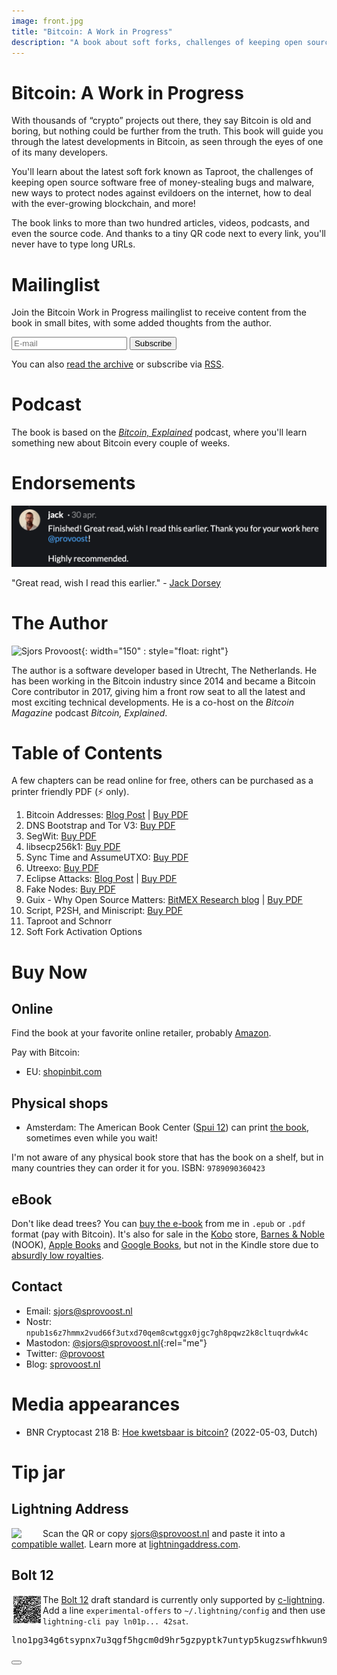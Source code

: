 ```yaml
---
image: front.jpg
title: "Bitcoin: A Work in Progress"
description: "A book about soft forks, challenges of keeping open source software free of money-stealing bugs, new ways to protect Bitcoin nodes against evildoers, and more!"
---
```

# Bitcoin: A Work in Progress

<!-- This text is also used on the back cover -->

With thousands of “crypto” projects out there, they say Bitcoin is old and boring, but nothing could be further from the truth. This book will guide you through the latest developments in Bitcoin, as seen through the eyes of one of its many developers.

You'll learn about the latest soft fork known as Taproot, the challenges of keeping open source software free of money-stealing bugs and malware, new ways to protect nodes against evildoers on the internet, how to deal with the ever-growing blockchain, and more!

The book links to more than two hundred articles, videos, podcasts, and even the source code. And thanks to a tiny QR code next to every link, you'll never have to type long URLs.

# Mailinglist

Join the Bitcoin Work in Progress mailinglist to receive content from the book in small bites, with some added thoughts from the author.

<form method="post" action="https://list.btcwip.com/subscription/form" class="listmonk-form">
    <div>
        <input type="hidden" name="nonce" />
        <p>
          <input type="email" name="email" required placeholder="E-mail" />
          <input id="476d7" type="checkbox" hidden name="l" checked value="476d7a6f-fffb-4196-ba7d-5d93095f4210" />
          <input type="submit" value="Subscribe" />
        </p>
        <div class="captcha">
            <div class="h-captcha" data-sitekey="84125e86-1589-4d14-97ad-cce27da9a852"></div>
            <script src="https://js.hcaptcha.com/1/api.js" async defer></script>
        </div>
    </div>
</form>

You can also [read the archive](https://list.btcwip.com/archive) or subscribe via [RSS](https://list.btcwip.com/archive.xml).

# Podcast

The book is based on the [_Bitcoin, Explained_](https://podcast.sprovoost.nl/@nado/episodes) podcast, where you'll learn something new about Bitcoin every couple of weeks.

# Endorsements

![](jack.png)

"Great read, wish I read this earlier." - [Jack Dorsey](https://iris.to/note19pkjwhnu2w8ekssxn2nrd38pj0ekhx07nu2j2mwl4u7nqm34lsjqs3jtcd)
# The Author

<!-- This text is also used on the back cover -->

![Sjors Provoost](sjors.png){: width="150" : style="float: right"}

The author is a software developer based in Utrecht, The Netherlands. He has been working in the Bitcoin industry since 2014 and became a Bitcoin Core contributor in 2017, giving him a front row seat to all the latest and most exciting technical developments. He is a co-host on the _Bitcoin Magazine_ podcast _Bitcoin, Explained_.

# Table of Contents

A few chapters can be read online for free, others can be purchased as a printer friendly PDF (⚡ only).

1. Bitcoin Addresses: [Blog Post](https://sprovoost.nl/2022/11/10/what-is-a-bitcoin-address/) \| [Buy PDF](https://shop.purpledunes.com/product/btcwip-chapter-1-bitcoin-addresses/)
2. DNS Bootstrap and Tor V3: [Buy PDF](https://shop.purpledunes.com/product/chapter-2-dns-bootstrap/)
3. SegWit: [Buy PDF](https://shop.purpledunes.com/product/btcwip-chapter-3-segwit/)
4. libsecp256k1: [Buy PDF](https://shop.purpledunes.com/product/chapter-4-libsecp256k1/)
5. Sync Time and AssumeUTXO: [Buy PDF](https://shop.purpledunes.com/product/btcwip-chapter-5-blockchain-sync-assumeutxo/)
6. Utreexo: [Buy PDF](https://shop.purpledunes.com/product/btcwip-chapter-6-utreexo/)
7. Eclipse Attacks: [Blog Post](https://sprovoost.nl/2022/05/12/attacking-bitcoin-eclipse-attacks/) \| [Buy PDF](https://shop.purpledunes.com/product/btcwip-chapter-7-eclipse-attacks/)
8. Fake Nodes: [Buy PDF](https://shop.purpledunes.com/product/btcwip-chapter-8-fake-nodes/)
9. Guix - Why Open Source Matters: [BitMEX Research blog](https://blog.bitmex.com/why-open-source-matters-guix/) \| [Buy PDF](https://shop.purpledunes.com/product/btcwip-chapter-9-guix/)
10. Script, P2SH, and Miniscript: [Buy PDF](https://shop.purpledunes.com/product/btcwip-chapter-10-miniscript/)
11. Taproot and Schnorr
12. Soft Fork Activation Options

# Buy Now

## Online

Find the book at your favorite online retailer, probably [Amazon](https://www.amazon.com/Bitcoin-Technical-innovations-Sjors-Provoost/dp/9090360425).

Pay with Bitcoin:
* EU: [shopinbit.com](https://shopinbit.com/books/english-books/computing-internet/investing-and-finance-online/515003/bitcoin-technical-innovations-from-the-trenches-sjors-provoost)

## Physical shops

* Amsterdam: The American Book Center ([Spui 12](https://goo.gl/maps/TzoYnznXgWTMgVRY7)) can print [the book](https://abc.nl/book-details/bitcoin/$9789090360423), sometimes even while you wait!

I'm not aware of any physical book store that has the book on a shelf, but in many countries they can order it for you. ISBN: `9789090360423`

## eBook

Don't like dead trees? You can [buy the e-book](https://shop.purpledunes.com/product/bitcoin-a-work-in-progress-ebook/) from me in `.epub` or `.pdf` format (pay with Bitcoin). It's also for sale in the [Kobo](https://www.kobo.com/nl/nl/ebook/bitcoin-a-work-in-progress) store, [Barnes & Noble](https://www.barnesandnoble.com/w/bitcoin-sjors-provoost/1141629678?ean=2940186716105) (NOOK), [Apple Books](http://books.apple.com/us/book/id6442926150) and [Google Books](https://play.google.com/store/books/details?id=mHlzEAAAQBAJ), but not in the Kindle store due to [absurdly low royalties](https://sprovoost.nl/2022/06/01/amazon-and-the-dystopian-future-of-book-censorship/#kindle-royalties).


## Contact

* Email: [sjors@sprovoost.nl](mailto:sjors@sprovoost.nl)
* Nostr: `npub1s6z7hmmx2vud66f3utxd70qem8cwtggx0jgc7gh8pqwz2k8cltuqrdwk4c`
* Mastodon: [@sjors@sprovoost.nl](https://mastodon.sprovoost.nl/@sjors){:rel="me"}
* Twitter: [@provoost](https://twitter.com/provoost)
* Blog: [sprovoost.nl](https://sprovoost.nl)

# Media appearances

* BNR Cryptocast 218 B: [Hoe kwetsbaar is bitcoin?](https://www.bnr.nl/podcast/cryptocast/10474959/218-b-hoe-kwetsbaar-is-bitcoin) (2022-05-03, Dutch)

# Tip jar

## Lightning Address

<p><img src="ln-email.png" width="50" align="left"/>
Scan the QR or copy <a href="lightning://sjors@sprovoost.nl">sjors@sprovoost.nl</a> and paste it into a <a href="https://github.com/andrerfneves/lightning-address/blob/master/README.md#wallets-supported">compatible wallet</a>. Learn more at <a href="https://lightningaddress.com">lightningaddress.com</a>.</p>

## Bolt 12

<p><p><img src="bolt12.png" width="50" align="left"/>
The <a href="https://bolt12.org">Bolt 12</a> draft standard is currently only supported by <a href="https://github.com/ElementsProject/lightning#core-lightning-cln-a-specification-compliant-lightning-network-implementation-in-c">c-lightning</a>. Add a line <code>experimental-offers</code> to <code>~/.lightning/config</code> and then use <code>lightning-cli pay ln01p... 42sat</code>.
</p>

<div class="source-block">
    <div class="src-container">
        <pre class="copy-target bolt12">lno1pg34g6tsypnx7u3qgf5hgcm0d9hr5gzpyptk7untyp5kugzswfhkwun9wde3grjndfhhyueq2pex7an0daehg83qxalcjym827wseh7zsvauxgap6q23fm4yp4yve6rdx83esg37pjelqsqk0mxa75uwy2j8qpyce7vet0xn8vfq4yjq02r4rly6agvhy0jvqp2r0cdl6fsl3qu72jf5wvlr3hgkmzlgg5ezut4q9z50saxvnaqtq</pre>
    </div>
    <button class='copy-code-button' />
</div>

<script src="/assets/scripts/copy.js"></script>
